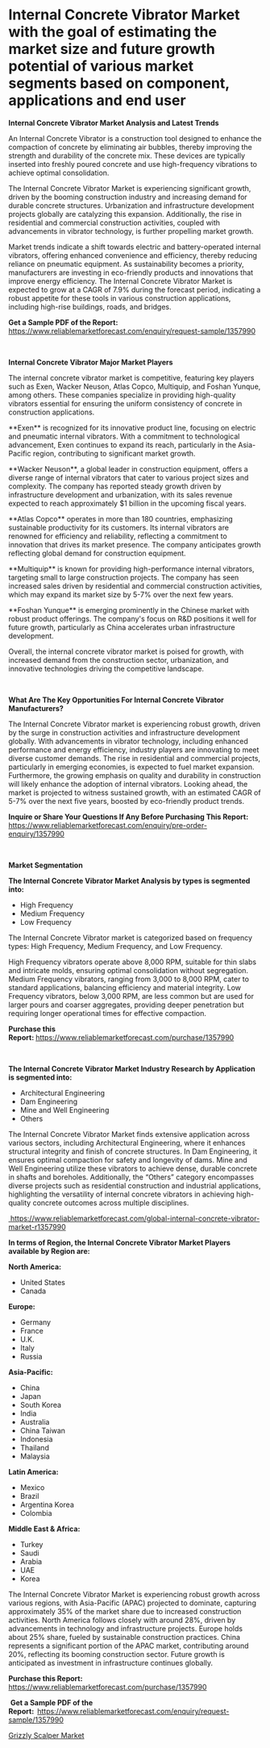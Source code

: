 <p><h1>Internal Concrete Vibrator Market with the goal of estimating the market size and future growth potential of various market segments based on component, applications and end user</h1></p><p><strong>Internal Concrete Vibrator Market Analysis and Latest Trends</strong></p>
<p><p>An Internal Concrete Vibrator is a construction tool designed to enhance the compaction of concrete by eliminating air bubbles, thereby improving the strength and durability of the concrete mix. These devices are typically inserted into freshly poured concrete and use high-frequency vibrations to achieve optimal consolidation. </p><p>The Internal Concrete Vibrator Market is experiencing significant growth, driven by the booming construction industry and increasing demand for durable concrete structures. Urbanization and infrastructure development projects globally are catalyzing this expansion. Additionally, the rise in residential and commercial construction activities, coupled with advancements in vibrator technology, is further propelling market growth.</p><p>Market trends indicate a shift towards electric and battery-operated internal vibrators, offering enhanced convenience and efficiency, thereby reducing reliance on pneumatic equipment. As sustainability becomes a priority, manufacturers are investing in eco-friendly products and innovations that improve energy efficiency. The Internal Concrete Vibrator Market is expected to grow at a CAGR of 7.9% during the forecast period, indicating a robust appetite for these tools in various construction applications, including high-rise buildings, roads, and bridges.</p></p>
<p><strong>Get a Sample PDF of the Report:&nbsp;</strong> <a href="https://www.reliablemarketforecast.com/enquiry/request-sample/1357990?utm_campaign=3307&utm_medium=2&utm_source=Github&utm_content=ia&utm_term=11042025&utm_id=internal-concrete-vibrator">https://www.reliablemarketforecast.com/enquiry/request-sample/1357990</a></p>
<p>&nbsp;</p>
<p><strong>Internal Concrete Vibrator Major Market Players</strong></p>
<p><p>The internal concrete vibrator market is competitive, featuring key players such as Exen, Wacker Neuson, Atlas Copco, Multiquip, and Foshan Yunque, among others. These companies specialize in providing high-quality vibrators essential for ensuring the uniform consistency of concrete in construction applications.</p><p>**Exen** is recognized for its innovative product line, focusing on electric and pneumatic internal vibrators. With a commitment to technological advancement, Exen continues to expand its reach, particularly in the Asia-Pacific region, contributing to significant market growth.</p><p>**Wacker Neuson**, a global leader in construction equipment, offers a diverse range of internal vibrators that cater to various project sizes and complexity. The company has reported steady growth driven by infrastructure development and urbanization, with its sales revenue expected to reach approximately $1 billion in the upcoming fiscal years.</p><p>**Atlas Copco** operates in more than 180 countries, emphasizing sustainable productivity for its customers. Its internal vibrators are renowned for efficiency and reliability, reflecting a commitment to innovation that drives its market presence. The company anticipates growth reflecting global demand for construction equipment.</p><p>**Multiquip** is known for providing high-performance internal vibrators, targeting small to large construction projects. The company has seen increased sales driven by residential and commercial construction activities, which may expand its market size by 5-7% over the next few years.</p><p>**Foshan Yunque** is emerging prominently in the Chinese market with robust product offerings. The company's focus on R&D positions it well for future growth, particularly as China accelerates urban infrastructure development.</p><p>Overall, the internal concrete vibrator market is poised for growth, with increased demand from the construction sector, urbanization, and innovative technologies driving the competitive landscape.</p></p>
<p>&nbsp;</p>
<p><strong>What Are The Key Opportunities For Internal Concrete Vibrator Manufacturers?</strong></p>
<p><p>The Internal Concrete Vibrator market is experiencing robust growth, driven by the surge in construction activities and infrastructure development globally. With advancements in vibrator technology, including enhanced performance and energy efficiency, industry players are innovating to meet diverse customer demands. The rise in residential and commercial projects, particularly in emerging economies, is expected to fuel market expansion. Furthermore, the growing emphasis on quality and durability in construction will likely enhance the adoption of internal vibrators. Looking ahead, the market is projected to witness sustained growth, with an estimated CAGR of 5-7% over the next five years, boosted by eco-friendly product trends.</p></p>
<p><strong>Inquire or Share Your Questions If Any Before Purchasing This Report:</strong> <a href="https://www.reliablemarketforecast.com/enquiry/pre-order-enquiry/1357990?utm_campaign=3307&utm_medium=2&utm_source=Github&utm_content=ia&utm_term=11042025&utm_id=internal-concrete-vibrator">https://www.reliablemarketforecast.com/enquiry/pre-order-enquiry/1357990</a></p>
<p>&nbsp;</p>
<p><strong>Market Segmentation</strong></p>
<p><strong>The Internal Concrete Vibrator Market Analysis by types is segmented into:</strong></p>
<p><ul><li>High Frequency</li><li>Medium Frequency</li><li>Low Frequency</li></ul></p>
<p><p>The Internal Concrete Vibrator market is categorized based on frequency types: High Frequency, Medium Frequency, and Low Frequency. </p><p>High Frequency vibrators operate above 8,000 RPM, suitable for thin slabs and intricate molds, ensuring optimal consolidation without segregation. Medium Frequency vibrators, ranging from 3,000 to 8,000 RPM, cater to standard applications, balancing efficiency and material integrity. Low Frequency vibrators, below 3,000 RPM, are less common but are used for larger pours and coarser aggregates, providing deeper penetration but requiring longer operational times for effective compaction.</p></p>
<p><strong>Purchase this Report:&nbsp;</strong><a href="https://www.reliablemarketforecast.com/purchase/1357990?utm_campaign=3307&utm_medium=2&utm_source=Github&utm_content=ia&utm_term=11042025&utm_id=internal-concrete-vibrator">https://www.reliablemarketforecast.com/purchase/1357990</a></p>
<p>&nbsp;</p>
<p><strong>The Internal Concrete Vibrator Market Industry Research by Application is segmented into:</strong></p>
<p><ul><li>Architectural Engineering</li><li>Dam Engineering</li><li>Mine and Well Engineering</li><li>Others</li></ul></p>
<p><p>The Internal Concrete Vibrator Market finds extensive application across various sectors, including Architectural Engineering, where it enhances structural integrity and finish of concrete structures. In Dam Engineering, it ensures optimal compaction for safety and longevity of dams. Mine and Well Engineering utilize these vibrators to achieve dense, durable concrete in shafts and boreholes. Additionally, the “Others” category encompasses diverse projects such as residential construction and industrial applications, highlighting the versatility of internal concrete vibrators in achieving high-quality concrete outcomes across multiple disciplines.</p></p>
<p><a href="https://www.reliablemarketforecast.com/global-internal-concrete-vibrator-market-r1357990?utm_campaign=3307&utm_medium=2&utm_source=Github&utm_content=ia&utm_term=11042025&utm_id=internal-concrete-vibrator">&nbsp;https://www.reliablemarketforecast.com/global-internal-concrete-vibrator-market-r1357990</a></p>
<p><strong>In terms of Region, the Internal Concrete Vibrator Market Players available by Region are:</strong></p>
<p>
    <p> <strong> North America: </strong>
        <ul>
            <li>United States</li>
            <li>Canada</li>
        </ul>
        </p> 
    <p> <strong> Europe: </strong>
        <ul>
            <li>Germany</li>
            <li>France</li>
            <li>U.K.</li>
            <li>Italy</li>
            <li>Russia</li>
        </ul>
        </p> 
    <p> <strong> Asia-Pacific: </strong>
        <ul>
            <li>China</li>
            <li>Japan</li>
            <li>South Korea</li>
            <li>India</li>
            <li>Australia</li>
            <li>China Taiwan</li>
            <li>Indonesia</li>
            <li>Thailand</li>
            <li>Malaysia</li>
        </ul>
        </p> 
    <p> <strong> Latin America: </strong>
        <ul>
            <li>Mexico</li>
            <li>Brazil</li>
            <li>Argentina Korea</li>
            <li>Colombia</li>
        </ul>
        </p> 
    <p> <strong> Middle East & Africa: </strong>
        <ul>
            <li>Turkey</li>
            <li>Saudi</li>
            <li>Arabia</li>
            <li>UAE</li>
            <li>Korea</li>
        </ul>
    </p>
    </p>
<p><p>The Internal Concrete Vibrator Market is experiencing robust growth across various regions, with Asia-Pacific (APAC) projected to dominate, capturing approximately 35% of the market share due to increased construction activities. North America follows closely with around 28%, driven by advancements in technology and infrastructure projects. Europe holds about 25% share, fueled by sustainable construction practices. China represents a significant portion of the APAC market, contributing around 20%, reflecting its booming construction sector. Future growth is anticipated as investment in infrastructure continues globally.</p></p>
<p><strong>Purchase this Report: </strong><a href="https://www.reliablemarketforecast.com/purchase/1357990?utm_campaign=3307&utm_medium=2&utm_source=Github&utm_content=ia&utm_term=11042025&utm_id=internal-concrete-vibrator">https://www.reliablemarketforecast.com/purchase/1357990</a></p>
<p>&nbsp;<strong>Get a Sample PDF of the Report:&nbsp;&nbsp;</strong><a href="https://www.reliablemarketforecast.com/enquiry/request-sample/1357990?utm_campaign=3307&utm_medium=2&utm_source=Github&utm_content=ia&utm_term=11042025&utm_id=internal-concrete-vibrator">https://www.reliablemarketforecast.com/enquiry/request-sample/1357990</a></p>
<p><strong></strong></p>
<p><p><a href="https://github.com/bedelibekwe58/Market-Research-Report-List-1/blob/main/grizzly-scalper-market.md?utm_campaign=3307&utm_medium=2&utm_source=Github&utm_content=ia&utm_term=11042025&utm_id=internal-concrete-vibrator">Grizzly Scalper Market</a></p></p>